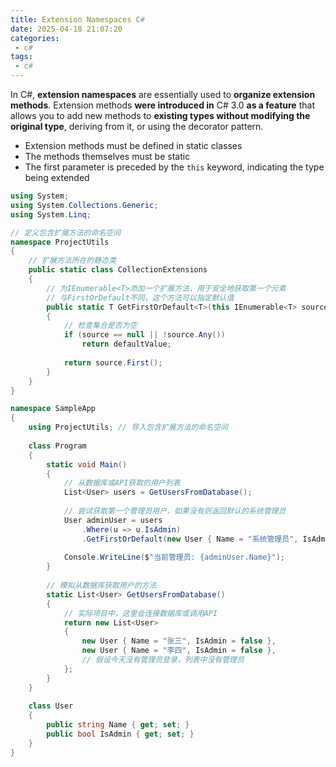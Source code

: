 ```yaml
---
title: Extension Namespaces C#
date: 2025-04-18 21:07:20
categories:
 - c#
tags:
 - c#
---
```


In C#, **extension namespaces** are essentially used to **organize extension methods**. Extension methods **were introduced in** C# 3.0 **as a feature** that allows you to add new methods to **existing types without modifying the original type**, deriving from it, or using the decorator pattern.

- Extension methods must be defined in static classes
- The methods themselves must be static
- The first parameter is preceded by the `this` keyword, indicating the type being extended

```c#
using System;
using System.Collections.Generic;
using System.Linq;

// 定义包含扩展方法的命名空间
namespace ProjectUtils
{
    // 扩展方法所在的静态类
    public static class CollectionExtensions
    {
        // 为IEnumerable<T>添加一个扩展方法，用于安全地获取第一个元素
        // 与FirstOrDefault不同，这个方法可以指定默认值
        public static T GetFirstOrDefault<T>(this IEnumerable<T> source, T defaultValue)
        {
            // 检查集合是否为空
            if (source == null || !source.Any())
                return defaultValue;
                
            return source.First();
        }
    }
}

namespace SampleApp
{
    using ProjectUtils; // 导入包含扩展方法的命名空间
    
    class Program
    {
        static void Main()
        {
            // 从数据库或API获取的用户列表
            List<User> users = GetUsersFromDatabase();
            
            // 尝试获取第一个管理员用户，如果没有则返回默认的系统管理员
            User adminUser = users
                .Where(u => u.IsAdmin)
                .GetFirstOrDefault(new User { Name = "系统管理员", IsAdmin = true });
                
            Console.WriteLine($"当前管理员: {adminUser.Name}");
        }
        
        // 模拟从数据库获取用户的方法
        static List<User> GetUsersFromDatabase()
        {
            // 实际项目中，这里会连接数据库或调用API
            return new List<User>
            {
                new User { Name = "张三", IsAdmin = false },
                new User { Name = "李四", IsAdmin = false },
                // 假设今天没有管理员登录，列表中没有管理员
            };
        }
    }
    
    class User
    {
        public string Name { get; set; }
        public bool IsAdmin { get; set; }
    }
}
```

